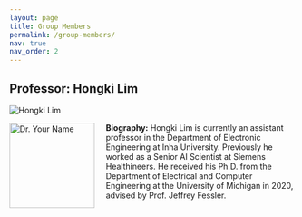 ```yaml
---
layout: page
title: Group Members
permalink: /group-members/
nav: true
nav_order: 2
---
```


## Professor: Hongki Lim

![Hongki Lim](/path/to/image.jpg) 

<div style="display: flex; align-items: start;">
    <img src="/assets/img/hongki.jpg" alt="Dr. Your Name" style="width: 150px; margin-right: 20px;">
    <div>
        <strong>Biography:</strong> Hongki Lim is currently an assistant professor in the Department of Electronic Engineering at Inha University. Previously he worked as a Senior AI Scientist at Siemens Healthineers. He received his Ph.D. from the Department of Electrical and Computer Engineering at the University of Michigan in 2020, advised by Prof. Jeffrey Fessler. 
    </div>
</div>




